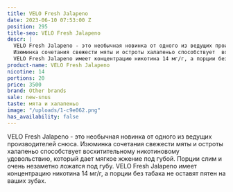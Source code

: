 ```yaml
---
title: VELO Fresh Jalapeno
date: 2023-06-10 07:53:00 Z
position: 295
title-seo: VELO Fresh Jalapeno
descr: |
  VELO Fresh Jalapeno - это необычная новинка от одного из ведущих производителей снюса.
  Изюминка сочетания свежести мяты и остроты халапеньо способствует  восхитительному никотиновому удовольствию, который дает мягкое жжение под губой.  Порции слим и очень незаметно ложатся под губу.
  VELO Fresh Jalapeno имеет концентрацию никотина 14 мг/г, а порции без табака не оставят пятен на ваших зубах.
product-name: VELO Fresh Jalapeno
nicotine: 14
portions: 20
price: 3500
brand: Other brands
sale: new-snus
taste: мята и халапеньо
image: "/uploads/1-c9e062.png"
has_availability: false
---
```


VELO Fresh Jalapeno - это необычная новинка от одного из ведущих производителей снюса.
Изюминка сочетания свежести мяты и остроты халапеньо способствует  восхитительному никотиновому удовольствию, который дает мягкое жжение под губой.  Порции слим и очень незаметно ложатся под губу.
VELO Fresh Jalapeno имеет концентрацию никотина 14 мг/г, а порции без табака не оставят пятен на ваших зубах.
